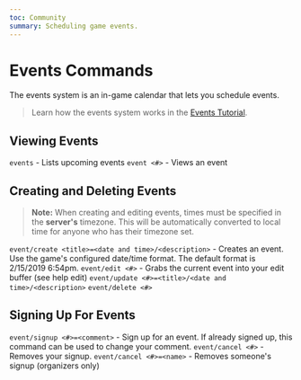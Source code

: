 ```yaml
---
toc: Community
summary: Scheduling game events.
---
```

# Events Commands

The events system is an in-game calendar that lets you schedule events.

> Learn how the events system works in the [Events Tutorial](/help/events_tutorial).

## Viewing Events

`events`  - Lists upcoming events
`event <#>` - Views an event

## Creating and Deleting Events

> **Note:** When creating and editing events, times must be specified in the **server's** timezone.  This will be automatically converted to local time for anyone who has their timezone set.

`event/create <title>=<date and time>/<description>` - Creates an event. Use the game's configured date/time format.  The default  format is 2/15/2019 6:54pm.
`event/edit <#>` - Grabs the current event into your edit buffer (see help edit)
`event/update <#>=<title>/<date and time>/<description>`
`event/delete <#>`

## Signing Up For Events

`event/signup <#>=<comment>` - Sign up for an event.  If already signed up, this command can be used to change your comment.
`event/cancel <#>` - Removes your signup.
`event/cancel <#>=<name>` - Removes someone's signup (organizers only)
